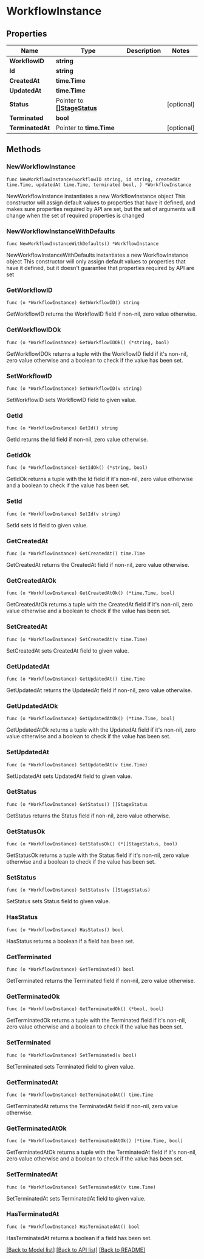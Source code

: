 # WorkflowInstance

## Properties

Name | Type | Description | Notes
------------ | ------------- | ------------- | -------------
**WorkflowID** | **string** |  | 
**Id** | **string** |  | 
**CreatedAt** | **time.Time** |  | 
**UpdatedAt** | **time.Time** |  | 
**Status** | Pointer to [**[]StageStatus**](StageStatus.md) |  | [optional] 
**Terminated** | **bool** |  | 
**TerminatedAt** | Pointer to **time.Time** |  | [optional] 

## Methods

### NewWorkflowInstance

`func NewWorkflowInstance(workflowID string, id string, createdAt time.Time, updatedAt time.Time, terminated bool, ) *WorkflowInstance`

NewWorkflowInstance instantiates a new WorkflowInstance object
This constructor will assign default values to properties that have it defined,
and makes sure properties required by API are set, but the set of arguments
will change when the set of required properties is changed

### NewWorkflowInstanceWithDefaults

`func NewWorkflowInstanceWithDefaults() *WorkflowInstance`

NewWorkflowInstanceWithDefaults instantiates a new WorkflowInstance object
This constructor will only assign default values to properties that have it defined,
but it doesn't guarantee that properties required by API are set

### GetWorkflowID

`func (o *WorkflowInstance) GetWorkflowID() string`

GetWorkflowID returns the WorkflowID field if non-nil, zero value otherwise.

### GetWorkflowIDOk

`func (o *WorkflowInstance) GetWorkflowIDOk() (*string, bool)`

GetWorkflowIDOk returns a tuple with the WorkflowID field if it's non-nil, zero value otherwise
and a boolean to check if the value has been set.

### SetWorkflowID

`func (o *WorkflowInstance) SetWorkflowID(v string)`

SetWorkflowID sets WorkflowID field to given value.


### GetId

`func (o *WorkflowInstance) GetId() string`

GetId returns the Id field if non-nil, zero value otherwise.

### GetIdOk

`func (o *WorkflowInstance) GetIdOk() (*string, bool)`

GetIdOk returns a tuple with the Id field if it's non-nil, zero value otherwise
and a boolean to check if the value has been set.

### SetId

`func (o *WorkflowInstance) SetId(v string)`

SetId sets Id field to given value.


### GetCreatedAt

`func (o *WorkflowInstance) GetCreatedAt() time.Time`

GetCreatedAt returns the CreatedAt field if non-nil, zero value otherwise.

### GetCreatedAtOk

`func (o *WorkflowInstance) GetCreatedAtOk() (*time.Time, bool)`

GetCreatedAtOk returns a tuple with the CreatedAt field if it's non-nil, zero value otherwise
and a boolean to check if the value has been set.

### SetCreatedAt

`func (o *WorkflowInstance) SetCreatedAt(v time.Time)`

SetCreatedAt sets CreatedAt field to given value.


### GetUpdatedAt

`func (o *WorkflowInstance) GetUpdatedAt() time.Time`

GetUpdatedAt returns the UpdatedAt field if non-nil, zero value otherwise.

### GetUpdatedAtOk

`func (o *WorkflowInstance) GetUpdatedAtOk() (*time.Time, bool)`

GetUpdatedAtOk returns a tuple with the UpdatedAt field if it's non-nil, zero value otherwise
and a boolean to check if the value has been set.

### SetUpdatedAt

`func (o *WorkflowInstance) SetUpdatedAt(v time.Time)`

SetUpdatedAt sets UpdatedAt field to given value.


### GetStatus

`func (o *WorkflowInstance) GetStatus() []StageStatus`

GetStatus returns the Status field if non-nil, zero value otherwise.

### GetStatusOk

`func (o *WorkflowInstance) GetStatusOk() (*[]StageStatus, bool)`

GetStatusOk returns a tuple with the Status field if it's non-nil, zero value otherwise
and a boolean to check if the value has been set.

### SetStatus

`func (o *WorkflowInstance) SetStatus(v []StageStatus)`

SetStatus sets Status field to given value.

### HasStatus

`func (o *WorkflowInstance) HasStatus() bool`

HasStatus returns a boolean if a field has been set.

### GetTerminated

`func (o *WorkflowInstance) GetTerminated() bool`

GetTerminated returns the Terminated field if non-nil, zero value otherwise.

### GetTerminatedOk

`func (o *WorkflowInstance) GetTerminatedOk() (*bool, bool)`

GetTerminatedOk returns a tuple with the Terminated field if it's non-nil, zero value otherwise
and a boolean to check if the value has been set.

### SetTerminated

`func (o *WorkflowInstance) SetTerminated(v bool)`

SetTerminated sets Terminated field to given value.


### GetTerminatedAt

`func (o *WorkflowInstance) GetTerminatedAt() time.Time`

GetTerminatedAt returns the TerminatedAt field if non-nil, zero value otherwise.

### GetTerminatedAtOk

`func (o *WorkflowInstance) GetTerminatedAtOk() (*time.Time, bool)`

GetTerminatedAtOk returns a tuple with the TerminatedAt field if it's non-nil, zero value otherwise
and a boolean to check if the value has been set.

### SetTerminatedAt

`func (o *WorkflowInstance) SetTerminatedAt(v time.Time)`

SetTerminatedAt sets TerminatedAt field to given value.

### HasTerminatedAt

`func (o *WorkflowInstance) HasTerminatedAt() bool`

HasTerminatedAt returns a boolean if a field has been set.


[[Back to Model list]](../README.md#documentation-for-models) [[Back to API list]](../README.md#documentation-for-api-endpoints) [[Back to README]](../README.md)



